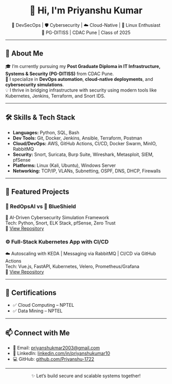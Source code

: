 <h1 align="center">👋 Hi, I'm Priyanshu Kumar</h1>

<p align="center">
  🚀 DevSecOps | 🛡️ Cybersecurity | ☁️ Cloud-Native | 🐧 Linux Enthusiast <br>
  📍 PG-DITISS | CDAC Pune | Class of 2025
</p>

---

## 🧠 About Me

🎓 I’m currently pursuing my **Post Graduate Diploma in IT Infrastructure, Systems & Security (PG-DITISS)** from CDAC Pune.  
🔧 I specialize in **DevOps automation**, **cloud-native deployments**, and **cybersecurity simulations**.  
💡 I thrive in bridging infrastructure with security using modern tools like Kubernetes, Jenkins, Terraform, and Snort IDS.

---

## 🛠️ Skills & Tech Stack

- **Languages:** Python, SQL, Bash  
- **Dev Tools:** Git, Docker, Jenkins, Ansible, Terraform, Postman  
- **Cloud/DevOps:** AWS, GitHub Actions, CI/CD, Docker Swarm, MinIO, RabbitMQ  
- **Security:** Snort, Suricata, Burp Suite, Wireshark, Metasploit, SIEM, pfSense  
- **Platforms:** Linux (Kali, Ubuntu), Windows Server  
- **Networking:** TCP/IP, VLANs, Subnetting, OSPF, DNS, DHCP, Firewalls

---

## 📂 Featured Projects

### 🔴 RedOpsAI vs 🔵 BlueShield  
🧠 AI-Driven Cybersecurity Simulation Framework  
Tech: Python, Snort, ELK Stack, pfSense, Zero Trust  
🔗 [View Repository](https://github.com/Priyanshu-1722/RedOpsAI-vs-BlueShield-AI-Driven-Cybersecurity-Simulation-Framework)

### ⚙️ Full-Stack Kubernetes App with CI/CD  
☁️ Autoscaling with KEDA | Messaging via RabbitMQ | CI/CD via GitHub Actions  
Tech: Vue.js, FastAPI, Kubernetes, Velero, Prometheus/Grafana  
🔗 [View Repository](https://github.com/Priyanshu-1722/K8s-app-with-KEDA-autoscaling-RabbitMQ-Velero-backups-GitHub-Actions-CI-CD-pipeline.)

---

## 🏅 Certifications

- ✅ Cloud Computing – NPTEL  
- ✅ Data Mining – NPTEL

---

## 📫 Connect with Me

- 📧 Email: [priyanshukmar2003@gmail.com](mailto:priyanshukmar2003@gmail.com)  
- 💼 LinkedIn: [linkedin.com/in/priyanshukumar10](https://linkedin.com/in/priyanshukumar10)  
- 💻 GitHub: [github.com/Priyanshu-1722](https://github.com/Priyanshu-1722)

---

<p align="center">✨ Let’s build secure and scalable systems together!</p>
